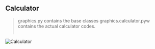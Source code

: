 ## Calculator 

> graphics.py contains the base classes
> graphics.calculator.pyw contains the actual calculator codes. <br /><br />

![Calculator](https://github.com/gurkandyilmaz/python_projects/blob/master/calculator/calculator_gui.PNG)
